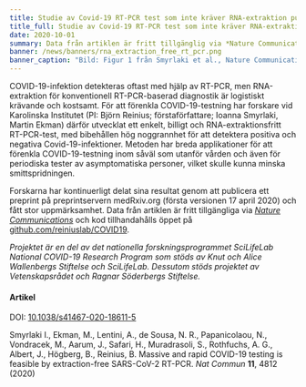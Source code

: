 ```yaml
---
title: Studie av Covid-19 RT-PCR test som inte kräver RNA-extraktion publicerad med data # short
title_full: Studie av Covid-19 RT-PCR test som inte kräver RNA-extraktion publicerad med data # long
date: 2020-10-01
summary: Data från artiklen är fritt tillgänglig via *Nature Communications* och kod finns på Github.
banner: /news/banners/rna_extraction_free_rt_pcr.png
banner_caption: "Bild: Figur 1 från Smyrlaki et al., Nature Communications, 2020"
---
```


COVID-19-infektion detekteras oftast med hjälp av RT-PCR, men RNA-extraktion för konventionell RT-PCR-baserad diagnostik är logistiskt krävande och kostsamt. För att förenkla COVID-19-testning har forskare vid Karolinska Institutet (PI: Björn Reinius; förstaförfattare; Ioanna Smyrlaki, Martin Ekman) därför utvecklat ett enkelt, billigt och RNA-extraktionsfritt RT-PCR-test, med bibehållen hög noggrannhet för att detektera positiva och negativa Covid-19-infektioner. Metoden har breda applikationer för att förenkla COVID-19-testning inom såväl som utanför vården och även för periodiska tester av asymptomatiska personer, vilket skulle kunna minska smittspridningen.

Forskarna har kontinuerligt delat sina resultat genom att publicera ett preprint på preprintservern medRxiv.org (första versionen 17 april 2020) och fått stor uppmärksamhet. Data från artiklen är fritt tillgängliga via [*Nature Communications*](https://www.nature.com/articles/s41467-020-18611-5) och kod tillhandahålls öppet på [github.com/reiniuslab/COVID19](https://github.com/reiniuslab/COVID19).

*Projektet är en del av det nationella forskningsprogrammet SciLifeLab National COVID-19 Research Program som stöds av Knut och Alice Wallenbergs Stiftelse och SciLifeLab. Dessutom stöds projektet av Vetenskapsrådet och Ragnar Söderbergs Stiftelse.*

#### Artikel

DOI: [10.1038/s41467-020-18611-5](https://doi.org/10.1038/s41467-020-18611-5)

Smyrlaki I., Ekman, M., Lentini, A., de Sousa, N. R., Papanicolaou, N., Vondracek, M., Aarum, J., Safari, H., Muradrasoli, S., Rothfuchs, A. G., Albert, J., Högberg, B., Reinius, B. Massive and rapid COVID-19 testing is feasible by extraction-free SARS-CoV-2 RT-PCR. *Nat Commun* **11**, 4812 (2020)
